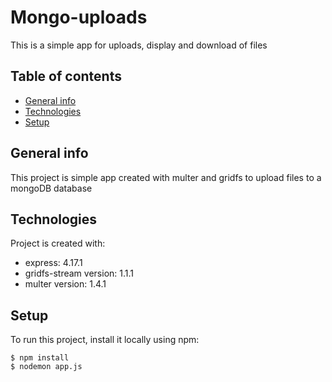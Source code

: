 # Mongo-uploads
This is a simple app for uploads, display and download of files
## Table of contents
* [General info](#general-info)
* [Technologies](#technologies)
* [Setup](#setup)

## General info
This project is simple app created with multer and gridfs to upload files to a mongoDB database
	
## Technologies
Project is created with:
* express: 4.17.1
* gridfs-stream version: 1.1.1
* multer version: 1.4.1
	
## Setup
To run this project, install it locally using npm:

```
$ npm install
$ nodemon app.js
```
